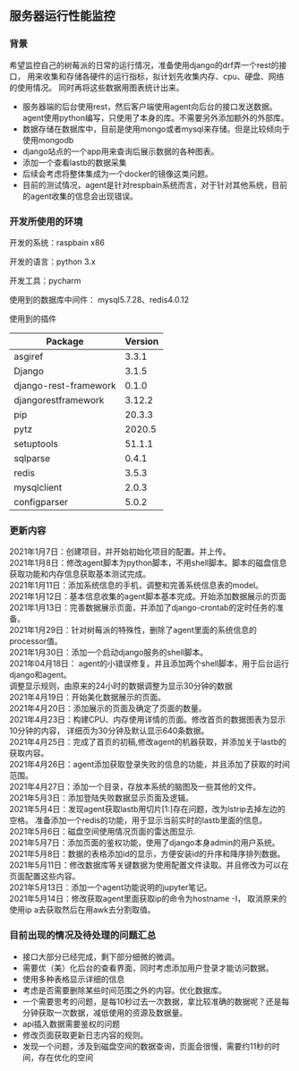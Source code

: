 ## 服务器运行性能监控

### 背景
希望监控自己的树莓派的日常的运行情况，准备使用django的drf弄一个rest的接口，
用来收集和存储各硬件的运行指标，拟计划先收集内存、cpu、硬盘、网络的使用情况。
同时再将这些数据用图表统计出来。
- 服务器端的后台使用rest，然后客户端使用agent向后台的接口发送数据。agent使用python编写，只使用了本身的库。不需要另外添加额外的外部库。
- 数据存储在数据库中，目前是使用mongo或者mysql来存储。但是比较倾向于使用mongodb
- django站点的一个app用来查询后展示数据的各种图表。
- 添加一个查看lastb的数据采集
- 后续会考虑将整体集成为一个docker的镜像这类问题。
- 目前的测试情况，agent是针对respbain系统而言，对于针对其他系统，目前的agent收集的信息会出现错误。

### 开发所使用的环境
开发的系统：raspbain x86

开发的语言：python 3.x

开发工具：pycharm

使用到的数据库中间件： mysql5.7.28、redis4.0.12

使用到的插件

Package               |Version
--------------------- |-------
asgiref               |3.3.1
Django                |3.1.5
django-rest-framework |0.1.0
djangorestframework   |3.12.2
pip                   |20.3.3
pytz                  |2020.5
setuptools            |51.1.1
sqlparse              |0.4.1
redis                 |3.5.3
mysqlclient           |2.0.3
configparser          |5.0.2



### 更新内容
2021年1月7日：创建项目，并开始初始化项目的配置。并上传。<br />
2021年1月8日：修改agent脚本为python脚本，不用shell脚本。脚本的磁盘信息获取功能和内存信息获取基本测试完成。<br />
2021年1月11日：添加系统信息的手机，调整和完善系统信息表的model。<br />
2021年1月12日：基本信息收集的agent脚本基本完成。开始添加数据展示的页面<br />
2021年1月13日：完善数据展示页面，并添加了django-crontab的定时任务的准备。<br />
2021年1月29日：针对树莓派的特殊性，删除了agent里面的系统信息的processor值。<br />
2021年1月30日：添加一个启动django服务的shell脚本。<br />
2021年04月18日： agent的小错误修复。并且添加两个shell脚本，用于后台运行django和agent。<br />
调整显示规则，由原来的24小时的数据调整为显示30分钟的数据<br />
2021年4月19日：开始美化数据展示的页面。<br />
2021年4月20日：添加展示的页面及确定了页面的数量。<br />
2021年4月23日：构建CPU、内存使用详情的页面。修改首页的数据图表为显示10分钟的内容，
详细页为30分钟及默认显示640条数据。<br />
2021年4月25日：完成了首页的初稿,修改agent的机器获取，并添加关于lastb的获取内容。<br />
2021年4月26日：agent添加获取登录失败的信息的功能，并且添加了获取的时间范围。<br />
2021年4月27日：添加一个目录，存放本系统的脑图及一些其他的文件。<br />
2021年5月3日：添加登陆失败数据显示页面及逻辑。<br />
2021年5月4日：发现agent获取lastb用切片[1:]存在问题，改为lstrip去掉左边的空格。
准备添加一个redis的功能，用于显示当前实时的lastb里面的信息。<br />
2021年5月6日：磁盘空间使用情况页面的雷达图显示.<br />
2021年5月7日：添加页面的鉴权功能，使用了django本身admin的用户系统。<br />
2021年5月8日：数据的表格添加id的显示，方便安装id的升序和降序排列数据。<br />
2021年5月11日：修改数据库等关键数据为使用配置文件读取。并且修改为可以在页面配置这些内容。<br />
2021年5月13日：添加一个agent功能说明的jupyter笔记。<br />
2021年5月14日：修改获取agent里面获取ip的命令为hostname -I，
取消原来的使用ip a去获取然后在用awk去分割取值。<br />


### 目前出现的情况及待处理的问题汇总
- 接口大部分已经完成，剩下部分细微的微调。
- 需要优（美）化后台的查看界面，同时考虑添加用户登录才能访问数据。
- 使用多种表格显示详细的信息
- 考虑是否需要删除某些时间范围之外的内容。优化数据库。
- 一个需要思考的问题，是每10秒过去一次数据，拿比较准确的数据呢？还是每分钟获取一次数据，减低使用的资源及数据量。
- api插入数据需要鉴权的问题
- 修改页面获取更新日志内容的规则。
- 发现一个问题，涉及到磁盘空间的数据查询，页面会很慢，需要约11秒的时间，存在优化的空间